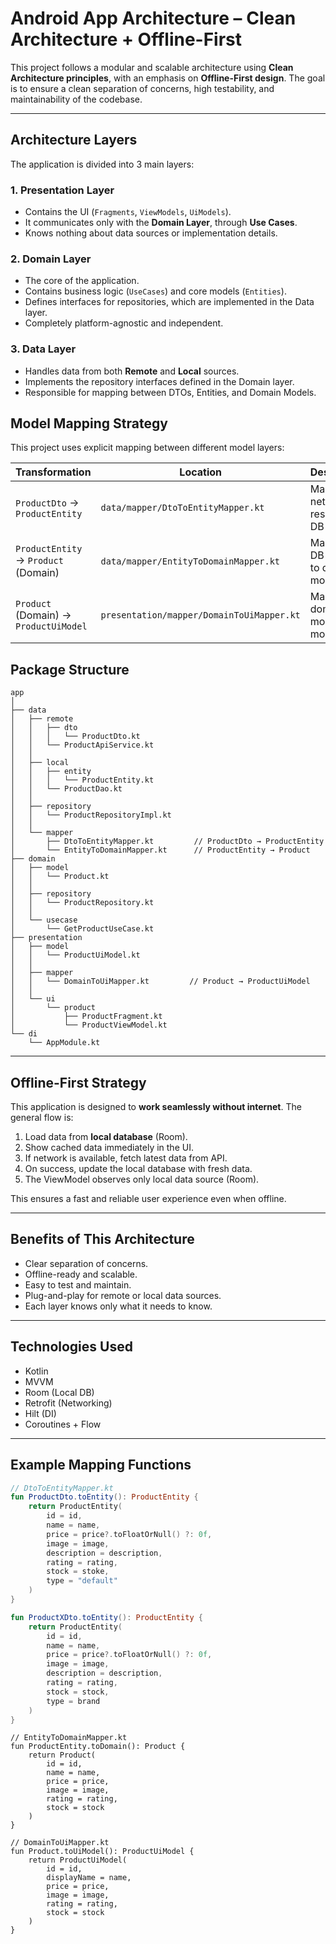 # Android App Architecture – Clean Architecture + Offline-First

This project follows a modular and scalable architecture using **Clean Architecture principles**, with an emphasis on **Offline-First design**. The goal is to ensure a clean separation of concerns, high testability, and maintainability of the codebase.

---

## Architecture Layers

The application is divided into 3 main layers:

### 1. **Presentation Layer**
- Contains the UI (`Fragments`, `ViewModels`, `UiModels`).
- It communicates only with the **Domain Layer**, through **Use Cases**.
- Knows nothing about data sources or implementation details.

### 2. **Domain Layer**
- The core of the application.
- Contains business logic (`UseCases`) and core models (`Entities`).
- Defines interfaces for repositories, which are implemented in the Data layer.
- Completely platform-agnostic and independent.

### 3. **Data Layer**
- Handles data from both **Remote** and **Local** sources.
- Implements the repository interfaces defined in the Domain layer.
- Responsible for mapping between DTOs, Entities, and Domain Models.

##  Model Mapping Strategy

This project uses explicit mapping between different model layers:

| Transformation                          | Location                                   | Description                              |
|-----------------------------------------|--------------------------------------------|------------------------------------------|
| `ProductDto` → `ProductEntity`          | `data/mapper/DtoToEntityMapper.kt`         | Map network response to DB entity        |
| `ProductEntity` → `Product` (Domain)    | `data/mapper/EntityToDomainMapper.kt`      | Map local DB model to domain model       |
| `Product` (Domain) → `ProductUiModel`   | `presentation/mapper/DomainToUiMapper.kt`  | Map domain model to UI model             |

##  Package Structure

```text
app
│
├── data
│   ├── remote
│   │   ├── dto
│   │   │   └── ProductDto.kt
│   │   └── ProductApiService.kt
│   │
│   ├── local
│   │   ├── entity
│   │   │   └── ProductEntity.kt
│   │   └── ProductDao.kt
│   │
│   ├── repository
│   │   └── ProductRepositoryImpl.kt
│   │
│   └── mapper
│       ├── DtoToEntityMapper.kt         // ProductDto → ProductEntity
│       └── EntityToDomainMapper.kt      // ProductEntity → Product
├── domain
│   ├── model
│   │   └── Product.kt
│   │
│   ├── repository
│   │   └── ProductRepository.kt
│   │
│   └── usecase
│       └── GetProductUseCase.kt
├── presentation
│   ├── model
│   │   └── ProductUiModel.kt
│   │
│   ├── mapper
│   │   └── DomainToUiMapper.kt         // Product → ProductUiModel
│   │
│   └── ui
│       └── product
│           ├── ProductFragment.kt
│           └── ProductViewModel.kt
└── di
    └── AppModule.kt
```


---

##  Offline-First Strategy

This application is designed to **work seamlessly without internet**. The general flow is:

1. Load data from **local database** (Room).
2. Show cached data immediately in the UI.
3. If network is available, fetch latest data from API.
4. On success, update the local database with fresh data.
5. The ViewModel observes only local data source (Room).

This ensures a fast and reliable user experience even when offline.

---

##  Benefits of This Architecture

- Clear separation of concerns.
- Offline-ready and scalable.
- Easy to test and maintain.
- Plug-and-play for remote or local data sources.
- Each layer knows only what it needs to know.

---

##  Technologies Used

- Kotlin
- MVVM
- Room (Local DB)
- Retrofit (Networking)
- Hilt (DI)
- Coroutines + Flow

---

##  Example Mapping Functions

```kotlin
// DtoToEntityMapper.kt
fun ProductDto.toEntity(): ProductEntity {
    return ProductEntity(
        id = id,
        name = name,
        price = price?.toFloatOrNull() ?: 0f,
        image = image,
        description = description,
        rating = rating,
        stock = stoke,
        type = "default"
    )
}

fun ProductXDto.toEntity(): ProductEntity {
    return ProductEntity(
        id = id,
        name = name,
        price = price?.toFloatOrNull() ?: 0f,
        image = image,
        description = description,
        rating = rating,
        stock = stock,
        type = brand
    )
}
```

```text
// EntityToDomainMapper.kt
fun ProductEntity.toDomain(): Product {
    return Product(
        id = id,
        name = name,
        price = price,
        image = image,
        rating = rating,
        stock = stock
    )
}
```

```text
// DomainToUiMapper.kt
fun Product.toUiModel(): ProductUiModel {
    return ProductUiModel(
        id = id,
        displayName = name,
        price = price,
        image = image,
        rating = rating,
        stock = stock
    )
}
```


